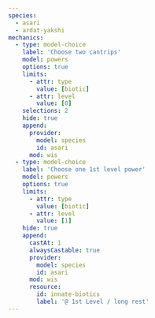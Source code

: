 ```yaml
---
species:
  - asari
  - ardat-yakshi
mechanics:
  - type: model-choice
    label: 'Choose two cantrips'
    model: powers
    options: true
    limits:
      - attr: type
        value: [biotic]
      - attr: level
        value: [0]
    selections: 2
    hide: true
    append:
      provider:
        model: species
        id: asari
      mod: wis
  - type: model-choice
    label: 'Choose one 1st level power'
    model: powers
    options: true
    limits:
      - attr: type
        value: [biotic]
      - attr: level
        value: [1]
    hide: true
    append:
      castAt: 1
      alwaysCastable: true
      provider:
        model: species
        id: asari
      mod: wis
      resource:
        id: innate-biotics
        label: '@ 1st Level / long rest'
---
```

